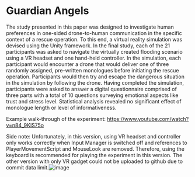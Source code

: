 # Guardian Angels

The study presented in this paper was designed to investigate human preferences in one-sided drone-to-human communication in the specific context of a rescue operation. To this end, a virtual reality simulation was devised using the Unity framework. In the final study, each of the 21 participants was asked to navigate the virtually created flooding scenario using a VR headset and one hand-held controller. In the simulation, each participant would encounter a drone that would deliver one of three randomly assigned, pre-written monologues before initiating the rescue operation. Participants would then try and escape the dangerous situation in the simulation by following the drone. Having completed the simulation, participants were asked to answer a digital questionnaire comprised of three parts with a total of 10 questions surveying emotional aspects like trust and stress level. Statistical analysis revealed no significant effect of monologue length or level of informativeness.

Example walk-through of the experiment:
https://www.youtube.com/watch?v=n84_9KlS75o


Side note: Unfortunately, in this version, using VR headset and controller only works correctly when Input Manager is switched off and references to PlayerMovementScript and MouseLook are removed. Therefore, using the keyboard is recommended for playing the experiment in this version.
The other version with only VR gadget could not be uploaded to github due to commit data limit.![image](https://user-images.githubusercontent.com/62394917/157554002-1edd699c-f210-40ed-ad07-9998c5d4e990.png)
